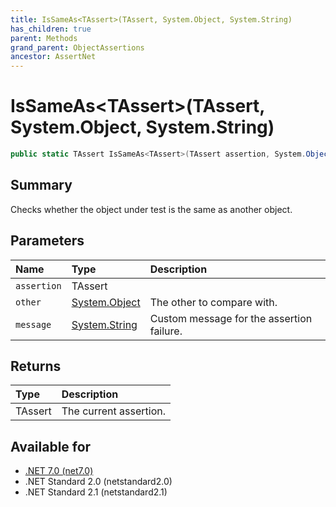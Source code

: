 ```yaml
---
title: IsSameAs<TAssert>(TAssert, System.Object, System.String)
has_children: true
parent: Methods
grand_parent: ObjectAssertions
ancestor: AssertNet
---
```

# IsSameAs&lt;TAssert&gt;(TAssert, System.Object, System.String)

```csharp
public static TAssert IsSameAs<TAssert>(TAssert assertion, System.Object other, System.String message);
```

## Summary
Checks whether the object under test is the same as another object.

## Parameters
|Name|Type|Description|
|:-|:-|:-|
|`assertion`|TAssert||
|`other`|[System.Object](https://learn.microsoft.com/en-us/dotnet/api/system.object)|The other to compare with.|
|`message`|[System.String](https://learn.microsoft.com/en-us/dotnet/api/system.string)|Custom message for the assertion failure.|

## Returns
|Type|Description|
|:-|:-|
|TAssert|The current assertion.|

## Available for
- [.NET 7.0 (net7.0)](https://versionsof.net/core/7.0/)
- .NET Standard 2.0 (netstandard2.0)
- .NET Standard 2.1 (netstandard2.1)

